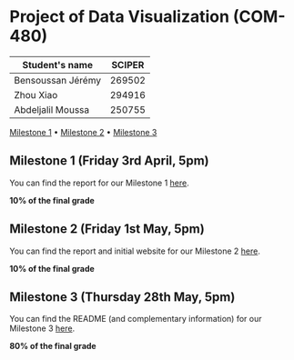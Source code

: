 # Project of Data Visualization (COM-480)

| Student's name    | SCIPER |
| ----------------- | ------ |
| Bensoussan Jérémy | 269502 |
| Zhou Xiao         | 294916 |
| Abdeljalil Moussa | 250755 |


[Milestone 1](#milestone-1-friday-3rd-april-5pm) • [Milestone 2](#milestone-2-friday-1st-may-5pm) • [Milestone 3](#milestone-3-thursday-28th-may-5pm)

## Milestone 1 (Friday 3rd April, 5pm)

You can find the report for our Milestone 1 [here](./Milestone-reports/milestone1.md).

**10% of the final grade**


## Milestone 2 (Friday 1st May, 5pm)

You can find the report and initial website for our Milestone 2 [here](./Milestone-reports/milestone2.md).

**10% of the final grade**


## Milestone 3 (Thursday 28th May, 5pm)

You can find the README (and complementary information) for our Milestone 3 [here](./Milestone-reports/milestone3.md).

**80% of the final grade**
